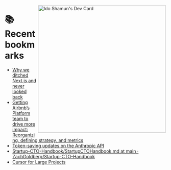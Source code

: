 <a href="https://app.daily.dev/idoshamun"><img src="https://api.daily.dev/devcards/v2/28849d86070e4c099c877ab6837c61f0.png?type=default&r=auy" align="right" width="400" alt="Ido Shamun's Dev Card"/></a>

# 📚 Recent bookmarks
<!-- BOOKMARKS:START -->
- [Why we ditched Next.js and never looked back](https://app.daily.dev/posts/zqdYUeCix?utm_source=rss&utm_medium=bookmarks&utm_campaign=28849d86070e4c099c877ab6837c61f0)
- [Getting Airbnb’s Platform team to drive more impact: Reorganizing, defining strategy, and metrics](https://app.daily.dev/posts/xejpkP43z?utm_source=rss&utm_medium=bookmarks&utm_campaign=28849d86070e4c099c877ab6837c61f0)
- [Token-saving updates on the Anthropic API](https://app.daily.dev/posts/t7ak9mskx?utm_source=rss&utm_medium=bookmarks&utm_campaign=28849d86070e4c099c877ab6837c61f0)
- [Startup-CTO-Handbook/StartupCTOHandbook.md at main · ZachGoldberg/Startup-CTO-Handbook](https://app.daily.dev/posts/xnqiGpyR1?utm_source=rss&utm_medium=bookmarks&utm_campaign=28849d86070e4c099c877ab6837c61f0)
- [Cursor for Large Projects](https://app.daily.dev/posts/6VrgJBakD?utm_source=rss&utm_medium=bookmarks&utm_campaign=28849d86070e4c099c877ab6837c61f0)
<!-- BOOKMARKS:END -->
